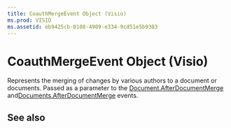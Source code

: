 ```yaml
---
title: CoauthMergeEvent Object (Visio)
ms.prod: VISIO
ms.assetid: eb9425cb-0108-4909-e334-9cd51e5b9303
---
```



# CoauthMergeEvent Object (Visio)

Represents the merging of changes by various authors to a document or documents. Passed as a parameter to the [Document.AfterDocumentMerge](document-afterdocumentmerge-event-visio.md) and[Documents.AfterDocumentMerge](documents-afterdocumentmerge-event-visio.md) events.


## See also



